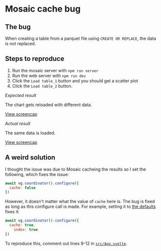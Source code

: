 Mosaic cache bug
===

## The bug

When creating a table from a parquet file using `CREATE OR REPLACE`, the data is not replaced.

## Steps to reproduce

1. Run the mosaic server with `npm run server`
2. Run the web server with `npm run dev`
3. Click the `Load table_1` button and you should get a scatter plot
4. Click the `Load table_2` button.

*Expected result*

The chart gets reloaded with different data.

[View screencap](assets/expected.mov)

*Actual result*

The same data is loaded.

[View screencap](assets/actual.mov)

## A weird solution

I thought the issue was due to Mosaic cacheing the results so I set the following, which fixes the issue:

```js
await vg.coordinator().configure({
  cache: false
})
```

However, it doesn't matter what the value of `cache` here is. The bug is fixed as long as this configure call is made. For example, setting it to [the defaults](https://github.com/uwdata/mosaic/blob/a3b78fef28fcc3e711bb922c97c3113aa6cf9122/docs/api/core/coordinator.md?plain=1#L43) fixes it:

```js
await vg.coordinator().configure({
  cache: true,
	index: true
})
```

To reproduce this, comment out lines 9-12 in [`src/App.svelte`](./src/App.svelte).
